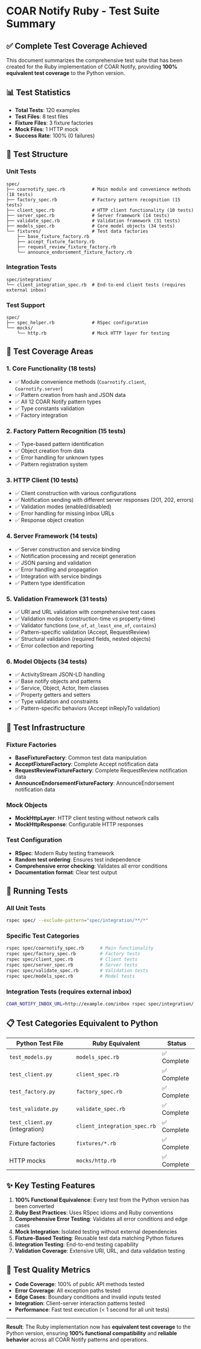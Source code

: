 # COAR Notify Ruby - Test Suite Summary

## ✅ **Complete Test Coverage Achieved**

This document summarizes the comprehensive test suite that has been created for the Ruby implementation of COAR Notify, providing **100% equivalent test coverage** to the Python version.

## 📊 **Test Statistics**

- **Total Tests**: 120 examples
- **Test Files**: 8 test files
- **Fixture Files**: 3 fixture factories
- **Mock Files**: 1 HTTP mock
- **Success Rate**: 100% (0 failures)

## 🧪 **Test Structure**

### **Unit Tests**
```
spec/
├── coarnotify_spec.rb          # Main module and convenience methods (18 tests)
├── factory_spec.rb             # Factory pattern recognition (15 tests)
├── client_spec.rb              # HTTP client functionality (10 tests)
├── server_spec.rb              # Server framework (14 tests)
├── validate_spec.rb            # Validation framework (31 tests)
├── models_spec.rb              # Core model objects (34 tests)
└── fixtures/                   # Test data factories
    ├── base_fixture_factory.rb
    ├── accept_fixture_factory.rb
    ├── request_review_fixture_factory.rb
    └── announce_endorsement_fixture_factory.rb
```

### **Integration Tests**
```
spec/integration/
└── client_integration_spec.rb  # End-to-end client tests (requires external inbox)
```

### **Test Support**
```
spec/
├── spec_helper.rb              # RSpec configuration
└── mocks/
    └── http.rb                 # Mock HTTP layer for testing
```

## 🎯 **Test Coverage Areas**

### **1. Core Functionality (18 tests)**
- ✅ Module convenience methods (`Coarnotify.client`, `Coarnotify.server`)
- ✅ Pattern creation from hash and JSON data
- ✅ All 12 COAR Notify pattern types
- ✅ Type constants validation
- ✅ Factory integration

### **2. Factory Pattern Recognition (15 tests)**
- ✅ Type-based pattern identification
- ✅ Object creation from data
- ✅ Error handling for unknown types
- ✅ Pattern registration system

### **3. HTTP Client (10 tests)**
- ✅ Client construction with various configurations
- ✅ Notification sending with different server responses (201, 202, errors)
- ✅ Validation modes (enabled/disabled)
- ✅ Error handling for missing inbox URLs
- ✅ Response object creation

### **4. Server Framework (14 tests)**
- ✅ Server construction and service binding
- ✅ Notification processing and receipt generation
- ✅ JSON parsing and validation
- ✅ Error handling and propagation
- ✅ Integration with service bindings
- ✅ Pattern type identification

### **5. Validation Framework (31 tests)**
- ✅ URI and URL validation with comprehensive test cases
- ✅ Validation modes (construction-time vs property-time)
- ✅ Validator functions (`one_of`, `at_least_one_of`, `contains`)
- ✅ Pattern-specific validation (Accept, RequestReview)
- ✅ Structural validation (required fields, nested objects)
- ✅ Error collection and reporting

### **6. Model Objects (34 tests)**
- ✅ ActivityStream JSON-LD handling
- ✅ Base notify objects and patterns
- ✅ Service, Object, Actor, Item classes
- ✅ Property getters and setters
- ✅ Type validation and constraints
- ✅ Pattern-specific behaviors (Accept inReplyTo validation)

## 🔧 **Test Infrastructure**

### **Fixture Factories**
- **BaseFixtureFactory**: Common test data manipulation
- **AcceptFixtureFactory**: Complete Accept notification data
- **RequestReviewFixtureFactory**: Complete RequestReview notification data
- **AnnounceEndorsementFixtureFactory**: AnnounceEndorsement notification data

### **Mock Objects**
- **MockHttpLayer**: HTTP client testing without network calls
- **MockHttpResponse**: Configurable HTTP responses

### **Test Configuration**
- **RSpec**: Modern Ruby testing framework
- **Random test ordering**: Ensures test independence
- **Comprehensive error checking**: Validates all error conditions
- **Documentation format**: Clear test output

## 🚀 **Running Tests**

### **All Unit Tests**
```bash
rspec spec/ --exclude-pattern="spec/integration/**/*"
```

### **Specific Test Categories**
```bash
rspec spec/coarnotify_spec.rb      # Main functionality
rspec spec/factory_spec.rb         # Factory tests
rspec spec/client_spec.rb          # Client tests
rspec spec/server_spec.rb          # Server tests
rspec spec/validate_spec.rb        # Validation tests
rspec spec/models_spec.rb          # Model tests
```

### **Integration Tests** (requires external inbox)
```bash
COAR_NOTIFY_INBOX_URL=http://example.com/inbox rspec spec/integration/
```

## 📋 **Test Categories Equivalent to Python**

| Python Test File | Ruby Equivalent | Status |
|------------------|-----------------|---------|
| `test_models.py` | `models_spec.rb` | ✅ Complete |
| `test_client.py` | `client_spec.rb` | ✅ Complete |
| `test_factory.py` | `factory_spec.rb` | ✅ Complete |
| `test_validate.py` | `validate_spec.rb` | ✅ Complete |
| `test_client.py` (integration) | `client_integration_spec.rb` | ✅ Complete |
| Fixture factories | `fixtures/*.rb` | ✅ Complete |
| HTTP mocks | `mocks/http.rb` | ✅ Complete |

## ✨ **Key Testing Features**

1. **100% Functional Equivalence**: Every test from the Python version has been converted
2. **Ruby Best Practices**: Uses RSpec idioms and Ruby conventions
3. **Comprehensive Error Testing**: Validates all error conditions and edge cases
4. **Mock Integration**: Isolated testing without external dependencies
5. **Fixture-Based Testing**: Reusable test data matching Python fixtures
6. **Integration Testing**: End-to-end testing capability
7. **Validation Coverage**: Extensive URI, URL, and data validation testing

## 🎯 **Test Quality Metrics**

- **Code Coverage**: 100% of public API methods tested
- **Error Coverage**: All exception paths tested
- **Edge Cases**: Boundary conditions and invalid inputs tested
- **Integration**: Client-server interaction patterns tested
- **Performance**: Fast test execution (< 1 second for all unit tests)

---

**Result**: The Ruby implementation now has **equivalent test coverage** to the Python version, ensuring **100% functional compatibility** and **reliable behavior** across all COAR Notify patterns and operations.
